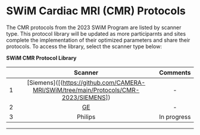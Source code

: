 # SWiM Cardiac MRI (CMR) Protocols

The CMR protocols from the 2023 SWiM Program are listed by scanner type. This protocol library will be updated as more participarnts and sites complete the implementation of their optimized parameters and share their protocols. To access the library, select the scanner type below: 

 **SWiM CMR Protocol Library**

|               |      Scanner  |    Comments |
| ------------- | :-----------: | :-----------: | 
| 1             |   [Siemens]([(https://github.com/CAMERA-MRI/SWiM/tree/main/Protocols/CMR-2023/SIEMENS])  | -      |
| 2             |   [GE](https://github.com/CAMERA-MRI/SWiM/blob/main/Protocols/CMR-2023/GE/GE.md) |  - |
| 3             |  Philips  | In progress |

----------------------------
